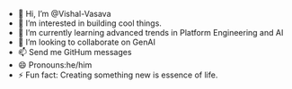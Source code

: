 - 👋 Hi, I’m @Vishal-Vasava
- 👀 I’m interested in building cool things. 
- 🌱 I’m currently learning advanced trends in Platform Engineering and AI
- 💞️ I’m looking to collaborate on GenAI
- 📫 Send me GitHum messages
- 😄 Pronouns:he/him
- ⚡ Fun fact: Creating something new is essence of life. 

<!---
Vishal-Vasava/Vishal-Vasava is a ✨ special ✨ repository because its `README.md` (this file) appears on your GitHub profile.
You can click the Preview link to take a look at your changes.
--->
